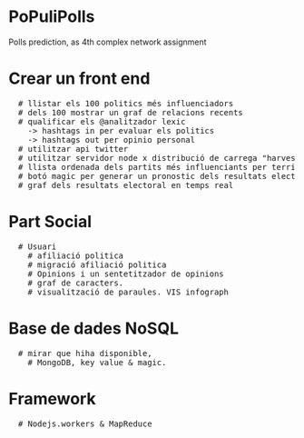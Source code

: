# PoPuliPolls
Polls prediction, as 4th complex network assignment


# Crear un front end
<pre>
  # llistar els 100 politics més influenciadors
  # dels 100 mostrar un graf de relacions recents
  # qualificar els @analitzador lexic
    -> hashtags in per evaluar els politics
    -> hashtags out per opinio personal
  # utilitzar api twitter
  # utilitzar servidor node x distribució de carrega "harvest"
  # llista ordenada dels partits més influenciants per territori
  # botó magic per generar un pronostic dels resultats electorals en temps real
  # graf dels resultats electoral en temps real
</pre>
# Part Social
<pre>
  # Usuari
    # afiliació politica
    # migració afiliació politica
    # Opinions i un sentetitzador de opinions
    # graf de caracters.
    # visualització de paraules. VIS infograph
</pre>
# Base de dades NoSQL
<pre>
  # mirar que hiha disponible,
    # MongoDB, key value & magic.
</pre>
# Framework
<pre>
  # Nodejs.workers & MapReduce
</pre>
